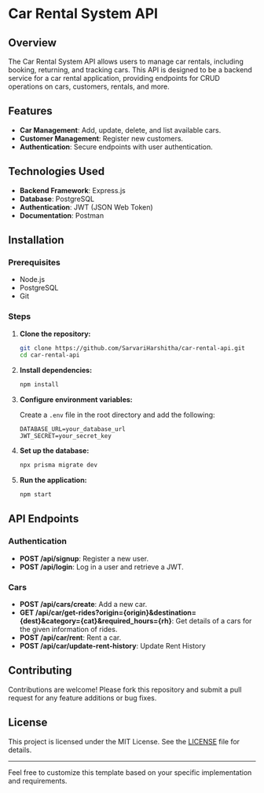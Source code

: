 # Car Rental System API

## Overview

The Car Rental System API allows users to manage car rentals, including booking, returning, and tracking cars. This API is designed to be a backend service for a car rental application, providing endpoints for CRUD operations on cars, customers, rentals, and more.

## Features

- **Car Management**: Add, update, delete, and list available cars.
- **Customer Management**: Register new customers.
- **Authentication**: Secure endpoints with user authentication.

## Technologies Used

- **Backend Framework**: Express.js 
- **Database**: PostgreSQL 
- **Authentication**: JWT (JSON Web Token)
- **Documentation**: Postman

## Installation

### Prerequisites

- Node.js 
- PostgreSQL 
- Git

### Steps

1. **Clone the repository:**

    ```bash
    git clone https://github.com/SarvariHarshitha/car-rental-api.git
    cd car-rental-api
    ```

2. **Install dependencies:**

      ```bash
      npm install
      ```

4. **Configure environment variables:**

    Create a `.env` file in the root directory and add the following:

    ```plaintext
    DATABASE_URL=your_database_url
    JWT_SECRET=your_secret_key
    ```

5. **Set up the database:**

      ```bash
      npx prisma migrate dev
      ```

6. **Run the application:**

      ```bash
      npm start
      ```

## API Endpoints

### Authentication

- **POST /api/signup**: Register a new user.
- **POST /api/login**: Log in a user and retrieve a JWT.

### Cars
- **POST /api/cars/create**: Add a new car.
- **GET /api/car/get-rides?origin={origin}&destination={dest}&category={cat}&required_hours={rh}**: Get details of a cars for the given information of rides.
- **POST /api/car/rent**: Rent a car.
- **POST  /api/car/update-rent-history**: Update Rent History



## Contributing

Contributions are welcome! Please fork this repository and submit a pull request for any feature additions or bug fixes.

## License

This project is licensed under the MIT License. See the [LICENSE](LICENSE) file for details.

---

Feel free to customize this template based on your specific implementation and requirements.

